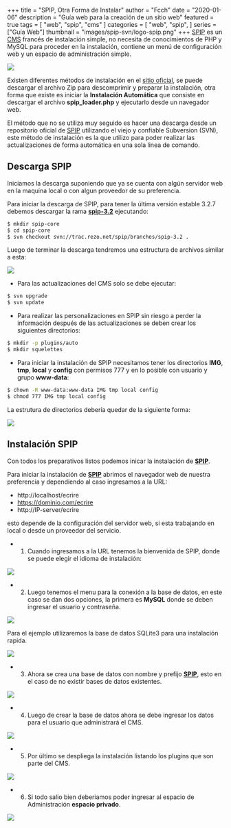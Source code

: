 +++
title = "SPIP, Otra Forma de Instalar"
author = "Fcch"
date = "2020-01-06"
description = "Guía web para la creación de un sitio web"
featured = true
tags = [
    "web",
    "spip",
    "cms"
]
categories = [
    "web",
    "spip",
]
series = ["Guía Web"]
thumbnail = "images/spip-svn/logo-spip.png"
+++
[SPIP](https://www.spip.net/) es un [CMS](https://es.wikipedia.org/wiki/Sistema_de_gesti%C3%B3n_de_contenidos) francés de instalación simple, no necesita de conocimientos de PHP y MySQL para proceder en la instalación, contiene un menú de configuración web y un espacio de administración simple.

<!--more-->

![](/images/spip-svn/logo-spip.png)

Existen diferentes métodos de instalación en el [sitio oficial](https://www.spip.net/es_download), se puede descargar el archivo Zip para descomprimir y preparar la instalación, otra forma que existe es iniciar la **Instalación Automática** que consiste en descargar el archivo **spip_loader.php** y ejecutarlo desde un navegador web.

El método que no se utiliza muy seguido es hacer una descarga desde un repositorio oficial de [SPIP](https://www.spip.net/) utilizando el viejo y confiable Subversion (SVN), este método de instalación es la que utilizo para poder realizar las actualizaciones de forma automática en una sola linea de comando.

## Descarga SPIP

Iniciamos la descarga suponiendo que ya se cuenta con algún servidor web en la maquina local o con algun proveedor de su preferencia.

Para iniciar la descarga de SPIP, para tener la última versión estable 3.2.7 debemos descargar la rama [**spip-3.2**](https://www.spip.net/es_download) ejecutando:

```sh
$ mkdir spip-core
$ cd spip-core
$ svn checkout svn://trac.rezo.net/spip/branches/spip-3.2 .
```

Luego de terminar la descarga tendremos una estructura de archivos similar a esta:

![](/images/spip-svn/spip-tree.png)

- Para las actualizaciones del CMS solo se debe ejecutar:

```sh
$ svn upgrade
$ svn update 
```

- Para realizar las personalizaciones en SPIP sin riesgo a perder la información después de las actualizaciones se deben crear los siguientes directorios:

```sh
$ mkdir -p plugins/auto
$ mkdir squelettes
```

- Para iniciar la instalación de SPIP necesitamos tener los directorios **IMG**, **tmp**, **local** y **config** con permisos 777 y en lo posible con usuario y grupo **www-data**:

```sh
$ chown -R www-data:www-data IMG tmp local config
$ chmod 777 IMG tmp local config
```

La estrutura de directorios debería quedar de la siguiente forma:

![](/images/spip-svn/spip-tree-complete.png)

## Instalación SPIP

Con todos los preparativos listos podemos inicar la instalación de [**SPIP**](https://www.spip.net/).

Para iniciar la instalación de [**SPIP**](https://www.spip.net/) abrimos el navegador web de nuestra preferencia y dependiendo al caso ingresamos a la URL:

- http://localhost/ecrire
- https://dominio.com/ecrire
- http://IP-server/ecrire

esto depende de la configuración del servidor web, si esta trabajando en local o desde un proveedor del servicio.

- 1. Cuando ingresamos a la URL tenemos la bienvenida de SPIP, donde se puede elegir el idioma de instalación:

![](/images/spip-svn/spip-demo-01.png)

- 2. Luego tenemos el menu para la conexión a la base de datos, en este caso se dan dos opciones, la primera es **MySQL** donde se deben ingresar el usuario y contraseña.

![](/images/spip-svn/spip-demo-02.png)

Para el ejemplo utilizaremos la base de datos SQLite3 para una instalación rapida.

![](/images/spip-svn/spip-demo-03.png)

- 3. Ahora se crea una base de datos con nombre y prefijo [**SPIP**](https://www.spip.net/), esto en el caso de no existir bases de datos existentes.

![](/images/spip-svn/spip-demo-04.png)

- 4. Luego de crear la base de datos ahora se debe ingresar los datos para el usuario que administrará el CMS.

![](/images/spip-svn/spip-demo-05.png)

- 5. Por último se despliega la instalación listando los plugins que son parte del CMS.

![](/images/spip-svn/spip-demo-06.png)

- 6. Si todo salio bien deberiamos poder ingresar al espacio de Administración **espacio privado**.

![](/images/spip-svn/spip-demo-07.png)